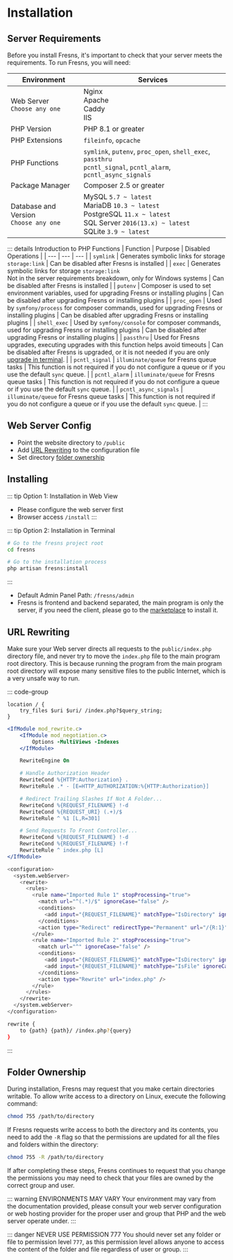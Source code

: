 # Installation

## Server Requirements

Before you install Fresns, it's important to check that your server meets the requirements. To run Fresns, you will need:

| Environment | Services |
| --- | --- |
| Web Server<br>`Choose any one` | Nginx<br>Apache<br>Caddy<br>IIS |
| PHP Version | PHP 8.1 or greater |
| PHP Extensions | `fileinfo`, `opcache` |
| PHP Functions | `symlink`, `putenv`, `proc_open`, `shell_exec`, `passthru`<br>`pcntl_signal`, `pcntl_alarm`, `pcntl_async_signals` |
| Package Manager | Composer 2.5 or greater |
| Database and Version<br>`Choose any one` | MySQL `5.7 ~ latest`<br>MariaDB `10.3 ~ latest`<br>PostgreSQL `11.x ~ latest`<br>SQL Server `2016(13.x) ~ latest`<br>SQLite `3.9 ~ latest` |

::: details Introduction to PHP Functions
| Function | Purpose | Disabled Operations |
| --- | --- | --- |
| `symlink` | Generates symbolic links for storage `storage:link` | Can be disabled after Fresns is installed |
| `exec` | Generates symbolic links for storage `storage:link`<br>Not in the server requirements breakdown, only for Windows systems | Can be disabled after Fresns is installed |
| `putenv` | Composer is used to set environment variables, used for upgrading Fresns or installing plugins | Can be disabled after upgrading Fresns or installing plugins |
| `proc_open` | Used by `symfony/process` for composer commands, used for upgrading Fresns or installing plugins | Can be disabled after upgrading Fresns or installing plugins |
| `shell_exec` | Used by `symfony/console` for composer commands, used for upgrading Fresns or installing plugins | Can be disabled after upgrading Fresns or installing plugins |
| `passthru` | Used for Fresns upgrades, executing upgrades with this function helps avoid timeouts | Can be disabled after Fresns is upgraded, or it is not needed if you are only [upgrade in terminal](upgrade.md#auto-upgrade-command). |
| `pcntl_signal` | `illuminate/queue` for Fresns queue tasks | This function is not required if you do not configure a queue or if you use the default `sync` queue. |
| `pcntl_alarm` | `illuminate/queue` for Fresns queue tasks | This function is not required if you do not configure a queue or if you use the default `sync` queue. |
| `pcntl_async_signals` | `illuminate/queue` for Fresns queue tasks | This function is not required if you do not configure a queue or if you use the default `sync` queue. |
:::

## Web Server Config

- Point the website directory to `/public`
- Add [URL Rewriting](#url-rewriting) to the configuration file
- Set directory [folder ownership](#folder-ownership)

## Installing

::: tip Option 1: Installation in Web View
- Please configure the web server first
- Browser access `/install`
:::

::: tip Option 2: Installation in Terminal
```sh
# Go to the fresns project root
cd fresns

# Go to the installation process
php artisan fresns:install
```
:::

- Default Admin Panel Path: `/fresns/admin`
- Fresns is frontend and backend separated, the main program is only the server, if you need the client, please go to the [marketplace](https://marketplace.fresns.com/clients) to install it.

## URL Rewriting

Make sure your Web server directs all requests to the `public/index.php` directory file, and never try to move the `index.php` file to the main program root directory. This is because running the program from the main program root directory will expose many sensitive files to the public Internet, which is a very unsafe way to run.

::: code-group
```nginx [Nginx]
location / {
    try_files $uri $uri/ /index.php?$query_string;
}
```

```apache [Apache]
<IfModule mod_rewrite.c>
    <IfModule mod_negotiation.c>
        Options -MultiViews -Indexes
    </IfModule>

    RewriteEngine On

    # Handle Authorization Header
    RewriteCond %{HTTP:Authorization} .
    RewriteRule .* - [E=HTTP_AUTHORIZATION:%{HTTP:Authorization}]

    # Redirect Trailing Slashes If Not A Folder...
    RewriteCond %{REQUEST_FILENAME} !-d
    RewriteCond %{REQUEST_URI} (.+)/$
    RewriteRule ^ %1 [L,R=301]

    # Send Requests To Front Controller...
    RewriteCond %{REQUEST_FILENAME} !-d
    RewriteCond %{REQUEST_FILENAME} !-f
    RewriteRule ^ index.php [L]
</IfModule>
```

```bash [IIS]
<configuration>
  <system.webServer>
    <rewrite>
      <rules>
        <rule name="Imported Rule 1" stopProcessing="true">
          <match url="^(.*)/$" ignoreCase="false" />
          <conditions>
            <add input="{REQUEST_FILENAME}" matchType="IsDirectory" ignoreCase="false" negate="true" />
          </conditions>
          <action type="Redirect" redirectType="Permanent" url="/{R:1}" />
        </rule>
        <rule name="Imported Rule 2" stopProcessing="true">
          <match url="^" ignoreCase="false" />
          <conditions>
            <add input="{REQUEST_FILENAME}" matchType="IsDirectory" ignoreCase="false" negate="true" />
            <add input="{REQUEST_FILENAME}" matchType="IsFile" ignoreCase="false" negate="true" />
          </conditions>
          <action type="Rewrite" url="index.php" />
        </rule>
      </rules>
    </rewrite>
  </system.webServer>
</configuration>
```

```bash [Caddy]
rewrite {
    to {path} {path}/ /index.php?{query}
}
```
:::

## Folder Ownership

During installation, Fresns may request that you make certain directories writable. To allow write access to a directory on Linux, execute the following command:

```sh
chmod 755 /path/to/directory
```

If Fresns requests write access to both the directory and its contents, you need to add the `-R` flag so that the permissions are updated for all the files and folders within the directory:

```sh
chmod 755 -R /path/to/directory
```

If after completing these steps, Fresns continues to request that you change the permissions you may need to check that your files are owned by the correct group and user.

::: warning ENVIRONMENTS MAY VARY
Your environment may vary from the documentation provided, please consult your web server configuration or web hosting provider for the proper user and group that PHP and the web server operate under.
:::

::: danger NEVER USE PERMISSION 777
You should never set any folder or file to permission level `777`, as this permission level allows anyone to access the content of the folder and file regardless of user or group.
:::
